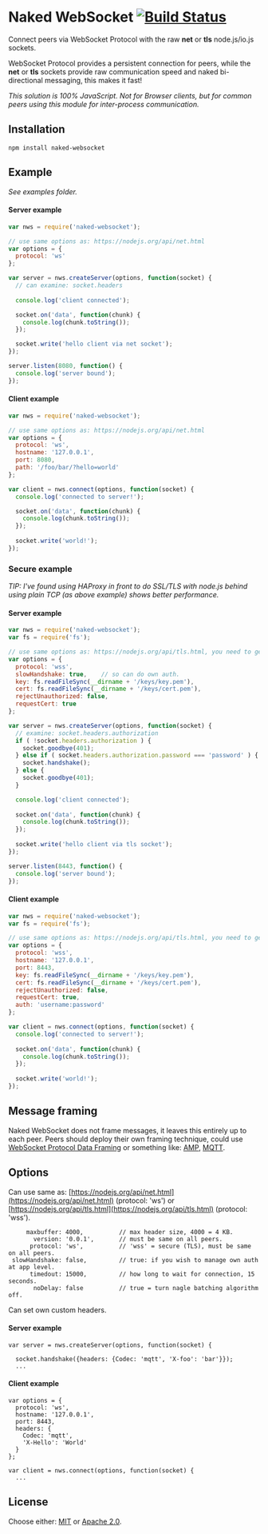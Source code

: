 # Naked WebSocket [![Build Status](https://api.travis-ci.org/fluidecho/naked-websocket.png)](https://travis-ci.org/fluidecho/naked-websocket)

Connect peers via WebSocket Protocol with the raw __net__ or __tls__ node.js/io.js sockets.  

WebSocket Protocol provides a persistent connection for peers, while the __net__ or __tls__ sockets provide raw communication speed and naked bi-directional messaging, this makes it fast!  

_This solution is 100% JavaScript. Not for Browser clients, but for common peers using this module for inter-process communication._

## Installation

```
npm install naked-websocket
```

## Example

_See examples folder._

#### Server example

```js
var nws = require('naked-websocket');

// use same options as: https://nodejs.org/api/net.html
var options = {
  protocol: 'ws'
};

var server = nws.createServer(options, function(socket) {
  // can examine: socket.headers
  
  console.log('client connected');

  socket.on('data', function(chunk) {
    console.log(chunk.toString());
  });

  socket.write('hello client via net socket');
});

server.listen(8080, function() {
  console.log('server bound');
});

```

#### Client example

```js
var nws = require('naked-websocket');

// use same options as: https://nodejs.org/api/net.html
var options = {
  protocol: 'ws',
  hostname: '127.0.0.1',
  port: 8080,
  path: '/foo/bar/?hello=world'
};

var client = nws.connect(options, function(socket) {
  console.log('connected to server!');

  socket.on('data', function(chunk) {
    console.log(chunk.toString());
  });
  
  socket.write('world!');
});

```

### Secure example

_TIP: I've found using HAProxy in front to do SSL/TLS with node.js behind using plain TCP (as above example) shows better performance._ 

#### Server example

```js
var nws = require('naked-websocket');
var fs = require('fs');

// use same options as: https://nodejs.org/api/tls.html, you need to generate own key.pem and cert.pem.
var options = {
  protocol: 'wss',
  slowHandshake: true,    // so can do own auth.
  key: fs.readFileSync(__dirname + '/keys/key.pem'),
  cert: fs.readFileSync(__dirname + '/keys/cert.pem'),
  rejectUnauthorized: false,
  requestCert: true
};

var server = nws.createServer(options, function(socket) {
  // examine: socket.headers.authorization
  if ( !socket.headers.authorization ) {
    socket.goodbye(401);
  } else if ( socket.headers.authorization.password === 'password' ) {
    socket.handshake();
  } else {
    socket.goodbye(401);
  }

  console.log('client connected');
  
  socket.on('data', function(chunk) {
    console.log(chunk.toString());
  });
  
  socket.write('hello client via tls socket');
});

server.listen(8443, function() {
  console.log('server bound');
});

```

#### Client example

```js
var nws = require('naked-websocket');
var fs = require('fs');

// use same options as: https://nodejs.org/api/tls.html, you need to generate key.pem and cert.pem.
var options = {
  protocol: 'wss',
  hostname: '127.0.0.1',
  port: 8443,
  key: fs.readFileSync(__dirname + '/keys/key.pem'),
  cert: fs.readFileSync(__dirname + '/keys/cert.pem'),
  rejectUnauthorized: false,
  requestCert: true,
  auth: 'username:password'
};

var client = nws.connect(options, function(socket) {
  console.log('connected to server!');
  
  socket.on('data', function(chunk) {
    console.log(chunk.toString());
  });
  
  socket.write('world!');
});

```

## Message framing

Naked WebSocket does not frame messages, it leaves this entirely up to each peer. Peers should deploy their own framing technique, could use [WebSocket Protocol Data Framing](http://tools.ietf.org/html/rfc6455#section-5) or something like: [AMP](https://github.com/tj/node-amp), [MQTT](https://github.com/mqttjs/mqtt-packet).

## Options

Can use same as: [https://nodejs.org/api/net.html](https://nodejs.org/api/net.html) (protocol: 'ws') or [https://nodejs.org/api/tls.html](https://nodejs.org/api/tls.html) (protocol: 'wss').

```
     maxbuffer: 4000,          // max header size, 4000 = 4 KB.
       version: '0.0.1',       // must be same on all peers.
      protocol: 'ws',          // 'wss' = secure (TLS), must be same on all peers.
 slowHandshake: false,         // true: if you wish to manage own auth at app level.
      timedout: 15000,         // how long to wait for connection, 15 seconds.
       noDelay: false          // true = turn nagle batching algorithm off.
```
Can set own custom headers.

#### Server example

```
var server = nws.createServer(options, function(socket) {
  
  socket.handshake({headers: {Codec: 'mqtt', 'X-foo': 'bar'}});
  ...
```

#### Client example

```
var options = {
  protocol: 'ws',
  hostname: '127.0.0.1',
  port: 8443,
  headers: {
    Codec: 'mqtt',
    'X-Hello': 'World'
  } 
};

var client = nws.connect(options, function(socket) {
  ...
```

## License

Choose either: [MIT](http://opensource.org/licenses/MIT) or [Apache 2.0](http://www.apache.org/licenses/LICENSE-2.0).

